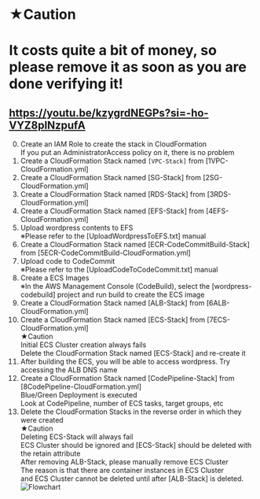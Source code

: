 # ★Caution
# It costs quite a bit of money, so please remove it as soon as you are done verifying it!
## https://youtu.be/kzygrdNEGPs?si=-ho-VYZ8pINzpufA

0. Create an IAM Role to create the stack in CloudFormation<br>
   If you put an AdministratorAccess policy on it, there is no problem
1. Create a CloudFormation Stack named `[VPC-Stack]` from [1VPC-CloudFormation.yml]
2. Create a CloudFormation Stack named [SG-Stack] from [2SG-CloudFormation.yml]
3. Create a CloudFormation Stack named [RDS-Stack] from [3RDS-CloudFormation.yml]
4. Create a CloudFormation Stack named [EFS-Stack] from [4EFS-CloudFormation.yml]
5. Upload wordpress contents to EFS<br>
    ※Please refer to the [UploadWordpressToEFS.txt] manual
6. Create a CloudFormation Stack named [ECR-CodeCommitBuild-Stack] from [5ECR-CodeCommitBuild-CloudFormation.yml]
7. Upload code to CodeCommit<br>
    ※Please refer to the [UploadCodeToCodeCommit.txt] manual
8. Create a ECS Images<br>
    ※In the AWS Management Console (CodeBuild), select the [wordpress-codebuild] project and run build to create the ECS image
9. Create a CloudFormation Stack named [ALB-Stack] from [6ALB-CloudFormation.yml]
10. Create a CloudFormation Stack named [ECS-Stack] from [7ECS-CloudFormation.yml]<br>
★Caution<br>
    Initial ECS Cluster creation always fails<br>
    Delete the CloudFormation Stack named [ECS-Stack] and re-create it
11. After building the ECS, you will be able to access wordpress. Try accessing the ALB DNS name
12. Create a CloudFormation Stack named [CodePipeline-Stack] from [8CodePipeline-CloudFormation.yml]<br>
    Blue/Green Deployment is executed<br>
    Look at CodePipeline, number of ECS tasks, target groups, etc
13. Delete the CloudFormation Stacks in the reverse order in which they were created<br>
★Caution<br>
    Deleting ECS-Stack will always fail<br>
    ECS Cluster should be ignored and [ECS-Stack] should be deleted with the retain attribute<br>
    After removing ALB-Stack, please manually remove ECS Cluster<br>
    The reason is that there are container instances in ECS Cluster<br>
    and ECS Cluster cannot be deleted until after [ALB-Stack] is deleted.
![Flowchart](https://github.com/Flupinochan/ECS-BlueGreenDeployment/assets/140839406/abbbb6a7-1565-4609-a620-80240a335d90)